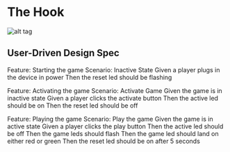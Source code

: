 # The Hook

![alt tag](http://cdn1.tnwcdn.com/wp-content/blogs.dir/1/files/2014/01/the_hook.png)

## User-Driven Design Spec

Feature: Starting the game
     Scenario: Inactive State
     Given a player plugs in the device in power
     Then the reset led should be flashing

Feature: Activating the game
     Scenario: Activate Game
     Given the game is in inactive state
     Given a player clicks the activate button
     Then the active led should be on
     Then the reset led should be off

Feature: Playing the game
     Scenario: Play the game
     Given the game is in active state
     Given a player clicks the play button
     Then the active led should be off
     Then the game leds should flash
     Then the game led should land on either red or green
     Then the reset led should be on after 5 seconds
